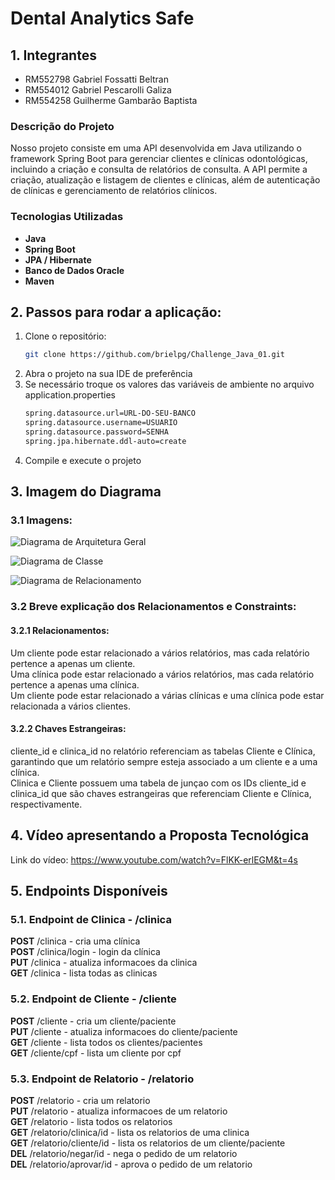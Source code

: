 
# Dental Analytics Safe

## 1. Integrantes
- RM552798 Gabriel Fossatti Beltran  
- RM554012 Gabriel Pescarolli Galiza  
- RM554258 Guilherme Gambarão Baptista

### Descrição do Projeto
Nosso projeto consiste em uma API desenvolvida em Java utilizando o framework Spring Boot para gerenciar clientes e clínicas odontológicas, incluindo a criação e consulta de relatórios de consulta. A API permite a criação, atualização e listagem de clientes e clínicas, além de autenticação de clínicas e gerenciamento de relatórios clínicos.

### Tecnologias Utilizadas
- **Java**
- **Spring Boot**
- **JPA / Hibernate**
- **Banco de Dados Oracle**
- **Maven**

## 2. Passos para rodar a aplicação:
1. Clone o repositório:  
   ```bash
   git clone https://github.com/brielpg/Challenge_Java_01.git

2. Abra o projeto na sua IDE de preferência 
3. Se necessário troque os valores das variáveis de ambiente no arquivo application.properties  
    ```bash
    spring.datasource.url=URL-DO-SEU-BANCO
    spring.datasource.username=USUARIO
    spring.datasource.password=SENHA
    spring.jpa.hibernate.ddl-auto=create
4. Compile e execute o projeto  

## 3. Imagem do Diagrama

### 3.1 Imagens:

![Diagrama de Arquitetura Geral](./imagens/diagramaArquiteturaGeral.png)

![Diagrama de Classe](./imagens/diagramaDeClasse.png)

![Diagrama de Relacionamento](./imagens/diagramaDeRelacionamento.png)

### 3.2 Breve explicação dos Relacionamentos e Constraints:

#### 3.2.1 Relacionamentos:  
Um cliente pode estar relacionado a vários relatórios, mas cada relatório pertence a apenas um cliente.  
Uma clínica pode estar relacionado a vários relatórios, mas cada relatório pertence a apenas uma clínica.  
Um cliente pode estar relacionado a várias clínicas e uma clínica pode estar relacionada a vários clientes.  

#### 3.2.2 Chaves Estrangeiras:  
cliente_id e clinica_id no relatório referenciam as tabelas Cliente e Clínica, garantindo que um relatório sempre esteja associado a um cliente e a uma clínica.  
Clinica e Cliente possuem uma tabela de junçao com os IDs cliente_id e clinica_id que são chaves estrangeiras que referenciam Cliente e Clínica, respectivamente.  

## 4. Vídeo apresentando a Proposta Tecnológica
Link do vídeo: https://www.youtube.com/watch?v=FlKK-erlEGM&t=4s

## 5. Endpoints Disponíveis

### 5.1. Endpoint de Clinica - /clinica
**POST** /clinica - cria uma clínica  
**POST** /clinica/login - login da clínica  
**PUT**  /clinica - atualiza informacoes da clinica  
**GET**  /clinica - lista todas as clinicas

### 5.2. Endpoint de Cliente - /cliente
**POST** /cliente - cria um cliente/paciente  
**PUT** /cliente - atualiza informacoes do cliente/paciente  
**GET** /cliente - lista todos os clientes/pacientes  
**GET** /cliente/cpf - lista um cliente por cpf  

### 5.3. Endpoint de Relatorio - /relatorio
**POST** /relatorio - cria um relatorio  
**PUT** /relatorio - atualiza informacoes de um relatorio  
**GET** /relatorio - lista todos os relatorios  
**GET** /relatorio/clinica/id - lista os relatorios de uma clinica  
**GET** /relatorio/cliente/id - lista os relatorios de um cliente/paciente  
**DEL** /relatorio/negar/id - nega o pedido de um relatorio  
**DEL** /relatorio/aprovar/id - aprova o pedido de um relatorio  